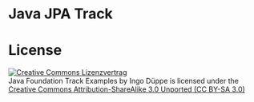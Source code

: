 # Java JPA Track
# License

<a rel="license" href="http://creativecommons.org/licenses/by-sa/3.0/">
	<img alt="Creative Commons Lizenzvertrag" style="border-width:0" src="http://i.creativecommons.org/l/by-sa/3.0/88x31.png" />
</a>
<br />
<span xmlns:dct="http://purl.org/dc/terms/" href="http://purl.org/dc/dcmitype/Text" property="dct:title" rel="dct:type">
	Java Foundation Track Examples
</span> 
by 
<span xmlns:cc="http://creativecommons.org/ns#" property="cc:attributionName">Ingo Düppe</span> 
is licensed under the 
<a rel="license" href="http://creativecommons.org/licenses/by-sa/3.0/">Creative Commons Attribution-ShareAlike 3.0 Unported (CC BY-SA 3.0)</a>